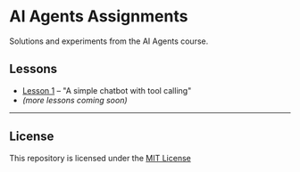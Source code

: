 # AI Agents Assignments

Solutions and experiments from the AI Agents course.

## Lessons
- [Lesson 1](lesson_01/) – "A simple chatbot with tool calling"
- *(more lessons coming soon)*

---

## License
This repository is licensed under the [MIT License](LICENSE)